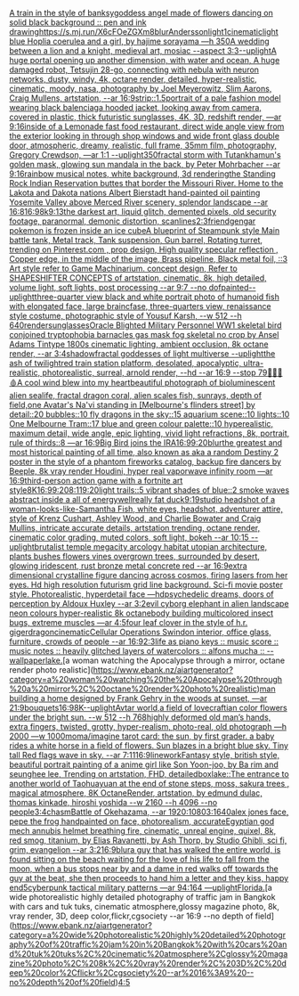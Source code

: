 [A train in the style of banksy](https://www.ebank.nz/aiartgenerator?category=A%20train%20in%20the%20style%20of%20banksy)[goddess angel made of flowers dancing on solid black background :: pen and ink drawing](https://www.ebank.nz/aiartgenerator?category=goddess%20angel%20made%20of%20flowers%20dancing%20on%20solid%20black%20background%20%3A%3A%20pen%20and%20ink%20drawing)[<https://s.mj.run/X6cFOeZGXm8>](https://www.ebank.nz/aiartgenerator?category=%3Chttps%3A//s.mj.run/X6cFOeZGXm8%3E)[blur](https://www.ebank.nz/aiartgenerator?category=blur)[Andersson](https://www.ebank.nz/aiartgenerator?category=Andersson)[light](https://www.ebank.nz/aiartgenerator?category=light)[1](https://www.ebank.nz/aiartgenerator?category=1)[cinematic](https://www.ebank.nz/aiartgenerator?category=cinematic)[light blue Hoplia coerulea and a girl,  by hajime sorayama —h 350](https://www.ebank.nz/aiartgenerator?category=light%20blue%20Hoplia%20coerulea%20and%20a%20girl%2C%20%20by%20hajime%20sorayama%20%E2%80%94h%20350)[A wedding between a lion and a knight, medieval art, mosiac --aspect 3:3](https://www.ebank.nz/aiartgenerator?category=A%20wedding%20between%20a%20lion%20and%20a%20knight%2C%20medieval%20art%2C%20mosiac%20--aspect%203%3A3)[--uplight](https://www.ebank.nz/aiartgenerator?category=--uplight)[A huge portal opening up another dimension, with water and ocean, A huge damaged robot, Tetsujin 28-go, connecting with nebula with neuron networks,  dusty, windy, 4k, octane render, detailed, hyper-realistic, cinematic, moody, nasa, photography by Joel Meyerowitz, Slim Aarons, Craig Mullens, artstation, --ar 16:9](https://www.ebank.nz/aiartgenerator?category=A%20huge%20portal%20opening%20up%20another%20dimension%2C%20with%20water%20and%20ocean%2C%20A%20huge%20damaged%20robot%2C%20Tetsujin%2028-go%2C%20connecting%20with%20nebula%20with%20neuron%20networks%2C%20%20dusty%2C%20windy%2C%204k%2C%20octane%20render%2C%20detailed%2C%20hyper-realistic%2C%20cinematic%2C%20moody%2C%20nasa%2C%20photography%20by%20Joel%20Meyerowitz%2C%20Slim%20Aarons%2C%20Craig%20Mullens%2C%20artstation%2C%20--ar%2016%3A9)[strip::1.5](https://www.ebank.nz/aiartgenerator?category=strip%3A%3A1.5)[portrait of a pale fashion model wearing black balenciaga hooded jacket, looking away from camera, covered in plastic, thick futuristic sunglasses, 4K, 3D, redshift render, —ar 9:16](https://www.ebank.nz/aiartgenerator?category=portrait%20of%20a%20pale%20fashion%20model%20wearing%20black%20balenciaga%20hooded%20jacket%2C%20looking%20away%20from%20camera%2C%20covered%20in%20plastic%2C%20thick%20futuristic%20sunglasses%2C%204K%2C%203D%2C%20redshift%20render%2C%20%E2%80%94ar%209%3A16)[inside of a Lemonade fast food restaurant, direct wide angle view from the exterior looking in through shop windows and wide front glass double door, atmospheric, dreamy, realistic, full frame, 35mm film, photography, Gregory Crewdson, —ar 1:1 --uplight](https://www.ebank.nz/aiartgenerator?category=inside%20of%20a%20Lemonade%20fast%20food%20restaurant%2C%20direct%20wide%20angle%20view%20from%20the%20exterior%20looking%20in%20through%20shop%20windows%20and%20wide%20front%20glass%20double%20door%2C%20atmospheric%2C%20dreamy%2C%20realistic%2C%20full%20frame%2C%2035mm%20film%2C%20photography%2C%20Gregory%20Crewdson%2C%20%E2%80%94ar%201%3A1%20--uplight)[350](https://www.ebank.nz/aiartgenerator?category=350)[fractal storm with Tutankhamun's golden mask, glowing sun mandala in the back, by Peter Mohrbacher  --ar 9:16](https://www.ebank.nz/aiartgenerator?category=fractal%20storm%20with%20Tutankhamun%27s%20golden%20mask%2C%20glowing%20sun%20mandala%20in%20the%20back%2C%20by%20Peter%20Mohrbacher%20%20--ar%209%3A16)[rainbow musical notes, white background, 3d rendering](https://www.ebank.nz/aiartgenerator?category=rainbow%20musical%20notes%2C%20white%20background%2C%203d%20rendering)[the Standing Rock Indian Reservation buttes that border the Missouri River. Home to the Lakota and Dakota nations Albert Bierstadt hand-painted oil painting Yosemite Valley above Merced River scenery, splendor landscape --ar 16:8](https://www.ebank.nz/aiartgenerator?category=the%20Standing%20Rock%20Indian%20Reservation%20buttes%20that%20border%20the%20Missouri%20River.%20Home%20to%20the%20Lakota%20and%20Dakota%20nations%20Albert%20Bierstadt%20hand-painted%20oil%20painting%20Yosemite%20Valley%20above%20Merced%20River%20scenery%2C%20splendor%20landscape%20--ar%2016%3A8)[16:9](https://www.ebank.nz/aiartgenerator?category=16%3A9)[8k](https://www.ebank.nz/aiartgenerator?category=8k)[9:13](https://www.ebank.nz/aiartgenerator?category=9%3A13)[the darkest art, liquid glitch, demented pixels, old security footage, paranormal, demonic distortion, scanlines](https://www.ebank.nz/aiartgenerator?category=the%20darkest%20art%2C%20liquid%20glitch%2C%20demented%20pixels%2C%20old%20security%20footage%2C%20paranormal%2C%20demonic%20distortion%2C%20scanlines)[2:3](https://www.ebank.nz/aiartgenerator?category=2%3A3)[friend](https://www.ebank.nz/aiartgenerator?category=friend)[gengar pokemon is frozen inside an ice cube](https://www.ebank.nz/aiartgenerator?category=gengar%20pokemon%20is%20frozen%20inside%20an%20ice%20cube)[A blueprint of Steampunk style Main battle tank,  Metal track,  Tank suspension, Gun barrel, Rotating turret, trending on Pinterest.com  , prop design, High quality specular reflection , Copper  edge, in the middle of the image, Brass pipeline,  Black metal foil,  ::3  Art style refer to Game Machinarium.  concept design, Refer to SHAPESHIFTER CONCEPTS  of artstation, cinematic,  8k, high detailed,  volume light,  soft lights,  post processing    --ar 9:7   --no dof](https://www.ebank.nz/aiartgenerator?category=A%20blueprint%20of%20Steampunk%20style%20Main%20battle%20tank%2C%20%20Metal%20track%2C%20%20Tank%20suspension%2C%20Gun%20barrel%2C%20Rotating%20turret%2C%20trending%20on%20Pinterest.com%20%20%2C%20prop%20design%2C%20High%20quality%20specular%20reflection%20%2C%20Copper%20%20edge%2C%20in%20the%20middle%20of%20the%20image%2C%20Brass%20pipeline%2C%20%20Black%20metal%20foil%2C%20%20%3A%3A3%20%20Art%20style%20refer%20to%20Game%20Machinarium.%20%20concept%20design%2C%20Refer%20to%20SHAPESHIFTER%20CONCEPTS%20%20of%20artstation%2C%20cinematic%2C%20%208k%2C%20high%20detailed%2C%20%20volume%20light%2C%20%20soft%20lights%2C%20%20post%20processing%20%20%20%20--ar%209%3A7%20%20%20--no%20dof)[painted](https://www.ebank.nz/aiartgenerator?category=painted)[--uplight](https://www.ebank.nz/aiartgenerator?category=--uplight)[three-quarter view black and white portrait photo of humanoid fish with elongated face, large braincfase, three-quarters view, renaissance style costume, photographic style of Yousuf Karsh, --w 512 --h 640](https://www.ebank.nz/aiartgenerator?category=three-quarter%20view%20black%20and%20white%20portrait%20photo%20of%20humanoid%20fish%20with%20elongated%20face%2C%20large%20braincfase%2C%20three-quarters%20view%2C%20renaissance%20style%20costume%2C%20photographic%20style%20of%20Yousuf%20Karsh%2C%20--w%20512%20--h%20640)[render](https://www.ebank.nz/aiartgenerator?category=render)[sunglasses](https://www.ebank.nz/aiartgenerator?category=sunglasses)[Oracle Blighted Military Personnel WW1 skeletal bird conjoined tryptophobia barnacles gas mask fog skeletal no crop by Ansel Adams Tintype 1800s cinematic lighting, ambient occlusion, 8k octane render, --ar 3:4](https://www.ebank.nz/aiartgenerator?category=Oracle%20Blighted%20Military%20Personnel%20WW1%20skeletal%20bird%20conjoined%20tryptophobia%20barnacles%20gas%20mask%20fog%20skeletal%20no%20crop%20by%20Ansel%20Adams%20Tintype%201800s%20cinematic%20lighting%2C%20ambient%20occlusion%2C%208k%20octane%20render%2C%20--ar%203%3A4)[shadow](https://www.ebank.nz/aiartgenerator?category=shadow)[fractal goddesses of light multiverse --uplight](https://www.ebank.nz/aiartgenerator?category=fractal%20goddesses%20of%20light%20multiverse%20--uplight)[the ash of twilight](https://www.ebank.nz/aiartgenerator?category=the%20ash%20of%20twilight)[red train station platform, desolated, apocalyptic, ultra-realistic, photorealistic, surreal, arnold render, --hd --ar 16:9 --stop 79](https://www.ebank.nz/aiartgenerator?category=red%20train%20station%20platform%2C%20desolated%2C%20apocalyptic%2C%20ultra-realistic%2C%20photorealistic%2C%20surreal%2C%20arnold%20render%2C%20--hd%20--ar%2016%3A9%20--stop%2079)[🌴🦠🧠🩸](https://www.ebank.nz/aiartgenerator?category=%F0%9F%8C%B4%F0%9F%A6%A0%F0%9F%A7%A0%F0%9F%A9%B8)[A cool wind blew into my heart](https://www.ebank.nz/aiartgenerator?category=A%20cool%20wind%20blew%20into%20my%20heart)[beautiful photograph of bioluminescent alien sealife, fractal dragon coral, alien scales fish, sunrays, depth of field,](https://www.ebank.nz/aiartgenerator?category=beautiful%20photograph%20of%20bioluminescent%20alien%20sealife%2C%20fractal%20dragon%20coral%2C%20alien%20scales%20fish%2C%20sunrays%2C%20depth%20of%20field%2C)[one Avatar's Na'vi standing in [Melbourne's flinders street] by detail::20 bubbles::10 fly dragons in the sky::15 aquarium scene::10 lights::10 One Melbourne Tram::17 blue and green colour palette::10 hyperealistic, maximum detail, wide angle, epic lighting, vivid light refractions, 8k, portrait, rule of thirds::8 —ar 16:9](https://www.ebank.nz/aiartgenerator?category=one%20Avatar%27s%20Na%27vi%20standing%20in%20%5BMelbourne%27s%20flinders%20street%5D%20by%20detail%3A%3A20%20bubbles%3A%3A10%20fly%20dragons%20in%20the%20sky%3A%3A15%20aquarium%20scene%3A%3A10%20lights%3A%3A10%20One%20Melbourne%20Tram%3A%3A17%20blue%20and%20green%20colour%20palette%3A%3A10%20hyperealistic%2C%20maximum%20detail%2C%20wide%20angle%2C%20epic%20lighting%2C%20vivid%20light%20refractions%2C%208k%2C%20portrait%2C%20rule%20of%20thirds%3A%3A8%20%E2%80%94ar%2016%3A9)[Big Bird joins the IRA](https://www.ebank.nz/aiartgenerator?category=Big%20Bird%20joins%20the%20IRA)[16:9](https://www.ebank.nz/aiartgenerator?category=16%3A9)[9:20](https://www.ebank.nz/aiartgenerator?category=9%3A20)[blur](https://www.ebank.nz/aiartgenerator?category=blur)[the greatest and most historical painting of all time, also known as aka a random Destiny 2 poster in the style of a phantom fireworks catalog, backup fire dancers by Beeple, 8k vray render Houdini, hyper real vaporwave infinity room —ar 16:9](https://www.ebank.nz/aiartgenerator?category=the%20greatest%20and%20most%20historical%20painting%20of%20all%20time%2C%20also%20known%20as%20aka%20a%20random%20Destiny%202%20poster%20in%20the%20style%20of%20a%20phantom%20fireworks%20catalog%2C%20backup%20fire%20dancers%20by%20Beeple%2C%208k%20vray%20render%20Houdini%2C%20hyper%20real%20vaporwave%20infinity%20room%20%E2%80%94ar%2016%3A9)[third-person action game with a fortnite art style](https://www.ebank.nz/aiartgenerator?category=third-person%20action%20game%20with%20a%20fortnite%20art%20style)[8K](https://www.ebank.nz/aiartgenerator?category=8K)[16:9](https://www.ebank.nz/aiartgenerator?category=16%3A9)[9:20](https://www.ebank.nz/aiartgenerator?category=9%3A20)[8:11](https://www.ebank.nz/aiartgenerator?category=8%3A11)[9:20](https://www.ebank.nz/aiartgenerator?category=9%3A20)[light trails::5 vibrant shades of blue::2 smoke waves abstract inside a all of energy](https://www.ebank.nz/aiartgenerator?category=light%20trails%3A%3A5%20vibrant%20shades%20of%20blue%3A%3A2%20smoke%20waves%20abstract%20inside%20a%20all%20of%20energy)[well](https://www.ebank.nz/aiartgenerator?category=well)[really fat duck](https://www.ebank.nz/aiartgenerator?category=really%20fat%20duck)[9:19](https://www.ebank.nz/aiartgenerator?category=9%3A19)[studio headshot of a woman-looks-like-Samantha Fish, white eyes, headshot, adventurer attire, style of Krenz Cushart, Ashley Wood, and Charlie Bowater and Craig Mullins, intricate accurate details, artstation trending, octane render, cinematic color grading, muted colors, soft light, bokeh --ar 10:15 --uplight](https://www.ebank.nz/aiartgenerator?category=studio%20headshot%20of%20a%20woman-looks-like-Samantha%20Fish%2C%20white%20eyes%2C%20headshot%2C%20adventurer%20attire%2C%20style%20of%20Krenz%20Cushart%2C%20Ashley%20Wood%2C%20and%20Charlie%20Bowater%20and%20Craig%20Mullins%2C%20intricate%20accurate%20details%2C%20artstation%20trending%2C%20octane%20render%2C%20cinematic%20color%20grading%2C%20muted%20colors%2C%20soft%20light%2C%20bokeh%20--ar%2010%3A15%20--uplight)[brutalist temple megacity arcology habitat utopian architecture, plants bushes flowers vines overgrown trees, surrounded by desert, glowing iridescent, rust bronze metal concrete red --ar 16:9](https://www.ebank.nz/aiartgenerator?category=brutalist%20temple%20megacity%20arcology%20habitat%20utopian%20architecture%2C%20plants%20bushes%20flowers%20vines%20overgrown%20trees%2C%20surrounded%20by%20desert%2C%20glowing%20iridescent%2C%20rust%20bronze%20metal%20concrete%20red%20--ar%2016%3A9)[extra dimensional crystalline figure dancing across cosmos, firing lasers from her eyes. Hd high resolution futurism grid line background. Sci-fi movie poster style.  Photorealistic, hyperdetail face —hd](https://www.ebank.nz/aiartgenerator?category=extra%20dimensional%20crystalline%20figure%20dancing%20across%20cosmos%2C%20firing%20lasers%20from%20her%20eyes.%20Hd%20high%20resolution%20futurism%20grid%20line%20background.%20Sci-fi%20movie%20poster%20style.%20%20Photorealistic%2C%20hyperdetail%20face%20%E2%80%94hd)[psychedelic dreams, doors of perception by Aldoux Huxley --ar 3:2](https://www.ebank.nz/aiartgenerator?category=psychedelic%20dreams%2C%20doors%20of%20perception%20by%20Aldoux%20Huxley%20--ar%203%3A2)[evil cyborg elephant in alien landscape neon colours hyper-realistic 8k octane](https://www.ebank.nz/aiartgenerator?category=evil%20cyborg%20elephant%20in%20alien%20landscape%20neon%20colours%20hyper-realistic%208k%20octane)[body building multicolored insect bugs, extreme muscles —ar 4:5](https://www.ebank.nz/aiartgenerator?category=body%20building%20multicolored%20insect%20bugs%2C%20extreme%20muscles%20%E2%80%94ar%204%3A5)[four leaf clover in the style of h.r. giger](https://www.ebank.nz/aiartgenerator?category=four%20leaf%20clover%20in%20the%20style%20of%20h.r.%20giger)[dragon](https://www.ebank.nz/aiartgenerator?category=dragon)[cinematic](https://www.ebank.nz/aiartgenerator?category=cinematic)[Cellular Operations Swindon interior, office glass, furniture, crowds of people --ar 16:9](https://www.ebank.nz/aiartgenerator?category=Cellular%20Operations%20Swindon%20interior%2C%20office%20glass%2C%20furniture%2C%20crowds%20of%20people%20--ar%2016%3A9)[2:3](https://www.ebank.nz/aiartgenerator?category=2%3A3)[life as piano keys :: music score :: music notes :: heavily glitched layers of watercolors :: alfons mucha :: --wallpaper](https://www.ebank.nz/aiartgenerator?category=life%20as%20piano%20keys%20%3A%3A%20music%20score%20%3A%3A%20music%20notes%20%3A%3A%20heavily%20glitched%20layers%20of%20watercolors%20%3A%3A%20alfons%20mucha%20%3A%3A%20--wallpaper)[lake.](https://www.ebank.nz/aiartgenerator?category=lake.)[a woman watching the Apocalypse through a mirror, octane render photo realistic](https://www.ebank.nz/aiartgenerator?category=a%20woman%20watching%20the%20Apocalypse%20through%20a%20mirror%2C%20octane%20render%20photo%20realistic)[man building a home designed by Frank Gehry in the woods at sunset, —ar 21:9](https://www.ebank.nz/aiartgenerator?category=man%20building%20a%20home%20designed%20by%20Frank%20Gehry%20in%20the%20woods%20at%20sunset%2C%20%E2%80%94ar%2021%3A9)[bouquets](https://www.ebank.nz/aiartgenerator?category=bouquets)[16:9](https://www.ebank.nz/aiartgenerator?category=16%3A9)[8K](https://www.ebank.nz/aiartgenerator?category=8K)[--uplight](https://www.ebank.nz/aiartgenerator?category=--uplight)[Avtar world,a field of lovecraftian color flowers under the bright sun. --w 512 --h 768](https://www.ebank.nz/aiartgenerator?category=Avtar%20world%2Ca%20field%20of%20lovecraftian%20color%20flowers%20under%20the%20bright%20sun.%20--w%20512%20--h%20768)[highly deformed old man’s hands, extra fingers, twisted, grotty, hyper-realism, photo-real, old photograph —h 2000 —w 1000](https://www.ebank.nz/aiartgenerator?category=highly%20deformed%20old%20man%E2%80%99s%20hands%2C%20extra%20fingers%2C%20twisted%2C%20grotty%2C%20hyper-realism%2C%20photo-real%2C%20old%20photograph%20%E2%80%94h%202000%20%E2%80%94w%201000)[moma](https://www.ebank.nz/aiartgenerator?category=moma)[/imagine tarot card: the sun, by first grader. a baby rides a white horse in a field of flowers. Sun blazes in a bright blue sky.  Tiny tall Red flags wave in sky. --ar 7:11](https://www.ebank.nz/aiartgenerator?category=/imagine%20tarot%20card%3A%20the%20sun%2C%20by%20first%20grader.%20a%20baby%20rides%20a%20white%20horse%20in%20a%20field%20of%20flowers.%20Sun%20blazes%20in%20a%20bright%20blue%20sky.%20%20Tiny%20tall%20Red%20flags%20wave%20in%20sky.%20--ar%207%3A11)[16:9](https://www.ebank.nz/aiartgenerator?category=16%3A9)[linework](https://www.ebank.nz/aiartgenerator?category=linework)[Fantasy style, british style, beautiful portrait painting of a anime girl like Son Yoon-joo, by Ba rim and seunghee lee, Trending on artstation, FHD, detailed](https://www.ebank.nz/aiartgenerator?category=Fantasy%20style%2C%20british%20style%2C%20beautiful%20portrait%20painting%20of%20a%20anime%20girl%20like%20Son%20Yoon-joo%2C%20by%20Ba%20rim%20and%20seunghee%20lee%2C%20Trending%20on%20artstation%2C%20FHD%2C%20detailed)[box](https://www.ebank.nz/aiartgenerator?category=box)[lake::](https://www.ebank.nz/aiartgenerator?category=lake%3A%3A)[The entrance to another world of Taohuayuan at the end of stone steps, moss, sakura trees , magical atmosphere, 8K OctaneRender, artstation, by edmund dulac, thomas kinkade, hiroshi yoshida --w 2160  --h 4096 --no people](https://www.ebank.nz/aiartgenerator?category=The%20entrance%20to%20another%20world%20of%20Taohuayuan%20at%20the%20end%20of%20stone%20steps%2C%20moss%2C%20sakura%20trees%20%2C%20magical%20atmosphere%2C%208K%20OctaneRender%2C%20artstation%2C%20by%20edmund%20dulac%2C%20thomas%20kinkade%2C%20hiroshi%20yoshida%20--w%202160%20%20--h%204096%20--no%20people)[3:4](https://www.ebank.nz/aiartgenerator?category=3%3A4)[chasm](https://www.ebank.nz/aiartgenerator?category=chasm)[Battle of Okehazama, --ar 1920:1080](https://www.ebank.nz/aiartgenerator?category=Battle%20of%20Okehazama%2C%20--ar%201920%3A1080)[3:1](https://www.ebank.nz/aiartgenerator?category=3%3A1)[640](https://www.ebank.nz/aiartgenerator?category=640)[alex jones face, pepe the frog handpainted on face, photorealism, accurate](https://www.ebank.nz/aiartgenerator?category=alex%20jones%20face%2C%20pepe%20the%20frog%20handpainted%20on%20face%2C%20photorealism%2C%20accurate)[Egyptian god mech annubis helmet breathing fire, cinematic, unreal engine, quixel, 8k, red smog, titanium, by Elias Ravanetti, by Ash Thorp, by Studio Ghibli, sci fi, grim, evangelion --ar 3:2](https://www.ebank.nz/aiartgenerator?category=Egyptian%20god%20mech%20annubis%20helmet%20breathing%20fire%2C%20cinematic%2C%20unreal%20engine%2C%20quixel%2C%208k%2C%20red%20smog%2C%20titanium%2C%20by%20Elias%20Ravanetti%2C%20by%20Ash%20Thorp%2C%20by%20Studio%20Ghibli%2C%20sci%20fi%2C%20grim%2C%20evangelion%20--ar%203%3A2)[16:9](https://www.ebank.nz/aiartgenerator?category=16%3A9)[blur](https://www.ebank.nz/aiartgenerator?category=blur)[a guy that has walked the entire world, is found sitting on the beach waiting for the love of his life to fall from the moon, when a bus stops near by and a dame in red walks off towards the guy at the beat, she then proceeds to hand him a letter and they kiss, happy end](https://www.ebank.nz/aiartgenerator?category=a%20guy%20that%20has%20walked%20the%20entire%20world%2C%20is%20found%20sitting%20on%20the%20beach%20waiting%20for%20the%20love%20of%20his%20life%20to%20fall%20from%20the%20moon%2C%20when%20a%20bus%20stops%20near%20by%20and%20a%20dame%20in%20red%20walks%20off%20towards%20the%20guy%20at%20the%20beat%2C%20she%20then%20proceeds%20to%20hand%20him%20a%20letter%20and%20they%20kiss%2C%20happy%20end)[5](https://www.ebank.nz/aiartgenerator?category=5)[cyberpunk tactical military patterns —ar 94:164 —uplight](https://www.ebank.nz/aiartgenerator?category=cyberpunk%20tactical%20military%20patterns%20%E2%80%94ar%2094%3A164%20%E2%80%94uplight)[Florida.](https://www.ebank.nz/aiartgenerator?category=Florida.)[a wide photorealistic highly detailed photography of traffic jam in Bangkok with cars and tuk tuks, cinematic atmosphere,glossy magazine photo, 8k, vray render, 3D, deep color,flickr,cgsociety --ar 16:9 --no depth of field](https://www.ebank.nz/aiartgenerator?category=a%20wide%20photorealistic%20highly%20detailed%20photography%20of%20traffic%20jam%20in%20Bangkok%20with%20cars%20and%20tuk%20tuks%2C%20cinematic%20atmosphere%2Cglossy%20magazine%20photo%2C%208k%2C%20vray%20render%2C%203D%2C%20deep%20color%2Cflickr%2Ccgsociety%20--ar%2016%3A9%20--no%20depth%20of%20field)[4:5](https://www.ebank.nz/aiartgenerator?category=4%3A5)